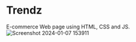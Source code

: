 # Trendz
E-commerce Web page using HTML, CSS and JS.
![Screenshot 2024-01-07 153911](https://github.com/Mr-Anas1/Trendz/assets/141704241/088541ed-fdb2-47dd-b29d-b152200a3209)
